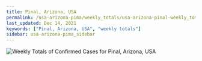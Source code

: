 ```yaml
---
title: Pinal, Arizona, USA
permalink: /usa-arizona-pima/weekly_totals/usa-arizona-pinal-weekly_totals.html
last_updated: Dec 14, 2021
keywords: ["Pinal, Arizona, USA", "weekly totals"]
sidebar: usa-arizona-pima_sidebar
---
```


![Weekly Totals of Confirmed Cases for Pinal, Arizona, USA](/covid_tracker/images/graphs/usa-arizona-pinal-weekly_totals_graph.png)
